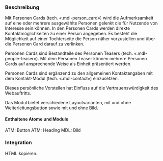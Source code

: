 ### Beschreibung
Mit Personen Cards (tech. «.mdl-person_card») wird die Aufmerksamkeit auf eine oder mehrere ausgewählte Personen gelenkt die für Nutzende von Interesse sein können. In den Personen Cards werden direkte Kontaktmöglichkeiten zu einer Person angegeben. Es besteht die Möglichkeit auf einer Tochterseite die Person näher vorzustellen und über die Personen Card darauf zu verlinken.
 
Personen Cards sind Bestandteile des Personen Teasers (tech. «.mdl-people-teaser»). Mit dem Personen Teaser können mehrere Personen Cards auf ansprechende Weise als Einheit präsentiert werden.
 
Personen Cards sind ergänzend zu den allgemeinen Kontaktangaben mit dem Kontakt-Modul (tech. «.mdl-contact») einzusetzen.
 
Dieses persönliche Vorstellen hat Einfluss auf die Vertrauenswürdigkeit des Webauftritts.
 
Das Modul bietet verschiedene Layoutvarianten, mit und ohne Weiterleitungsbutton sowie mit und ohne Bild.
 
 
#### Enthaltene Atome und Module
ATM: Button
ATM: Heading
MDL: Bild


### Integration

HTML kopieren.
